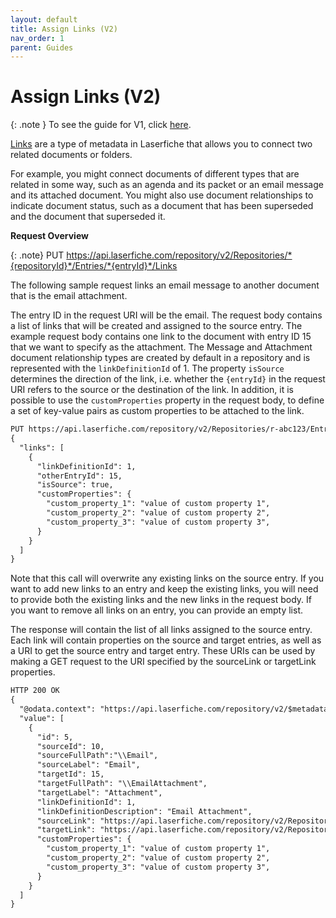 ```yaml
---
layout: default
title: Assign Links (V2)
nav_order: 1
parent: Guides
---
```

<!--Copyright (c) Laserfiche.
Licensed under the MIT License. See LICENSE in the project root for license information.-->
# Assign Links (V2)

{: .note }
To see the guide for V1, click [here](../guide_assign-links.html).

[Links](https://doc.laserfiche.com/laserfiche.documentation/en-us/Default.htm#Links.htm) are a type of metadata in Laserfiche that allows you to connect two related documents or folders.

For example, you might connect documents of different types that are related in some way, such as an agenda and its packet or an email message and its attached document. You might also use document relationships to indicate document status, such as a document that has been superseded and the document that superseded it.

**Request Overview**

{: .note}
PUT https://api.laserfiche.com/repository/v2/Repositories/*{repositoryId}*/Entries/*{entryId}*/Links

The following sample request links an email message to another document that is the email attachment.

The entry ID in the request URI will be the email. The request body contains a list of links that will be created and assigned to the source entry. The example request body contains one link to the document with entry ID 15 that we want to specify as the attachment. The Message and Attachment document relationship types are created by default in a repository and is represented with the `linkDefinitionId` of 1. The property `isSource` determines the direction of the link, i.e. whether the `{entryId}` in the request URI refers to the source or the destination of the link. In addition, it is possible to use the `customProperties` property in the request body, to define a set of key-value pairs as custom properties to be attached to the link.

```xml
PUT https://api.laserfiche.com/repository/v2/Repositories/r-abc123/Entries/10/Links
{
  "links": [
    {
      "linkDefinitionId": 1,
      "otherEntryId": 15,
      "isSource": true,
      "customProperties": {
        "custom_property_1": "value of custom property 1",
        "custom_property_2": "value of custom property 2",
        "custom_property_3": "value of custom property 3",
      }
    }
  ]
}
```

Note that this call will overwrite any existing links on the source entry. If you want to add new links to an entry and keep the existing links, you will need to provide both the existing links and the new links in the request body. If you want to remove all links on an entry, you can provide an empty list.


The response will contain the list of all links assigned to the source entry. Each link will contain properties on the source and target entries, as well as a URI to get the source entry and target entry. These URIs can be used by making a GET request to the URI specified by the sourceLink or targetLink properties.

```xml
HTTP 200 OK
{
  "@odata.context": "https://api.laserfiche.com/repository/v2/$metadata#Collection(Laserfiche.Repository.Link)",
  "value": [
    {
      "id": 5,
      "sourceId": 10,
      "sourceFullPath":"\\Email",
      "sourceLabel": "Email",
      "targetId": 15,
      "targetFullPath": "\\EmailAttachment",
      "targetLabel": "Attachment",
      "linkDefinitionId": 1,
      "linkDefinitionDescription": "Email Attachment",
      "sourceLink": "https://api.laserfiche.com/repository/v2/Repositories/r-abc123/Entries/10",
      "targetLink": "https://api.laserfiche.com/repository/v2/Repositories/r-abc123/Entries/15",
      "customProperties": {
        "custom_property_1": "value of custom property 1",
        "custom_property_2": "value of custom property 2",
        "custom_property_3": "value of custom property 3",
      }
    }
  ]
}
```